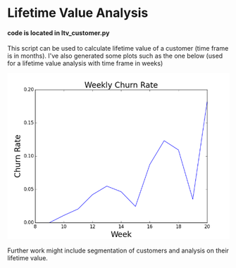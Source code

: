 # Lifetime Value Analysis
#### code is located in ltv_customer.py

This script can be used to calculate lifetime value of a customer (time frame is in months). I've also generated some plots such as the one below (used for a lifetime value analysis with time frame in weeks)

![alt tag](https://github.com/ksiegler1/LifetimeValueAnalysis/blob/master/churn_rate.png)

Further work might include segmentation of customers and analysis on their lifetime value.